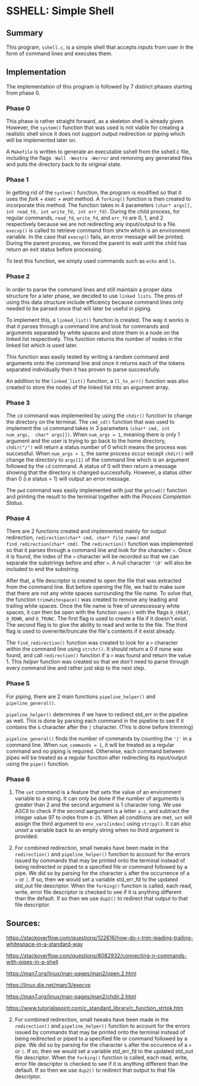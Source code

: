 # SSHELL: Simple Shell

## Summary
This program, `sshell.c`, is a simple shell that accepts inputs from user in 
the form of command lines and executes them.

## Implementation
The implementation of this program is followed by 7 distinct phases starting 
from phase 0.

### Phase 0
This phase is rather straight forward, as a skeleton shell is already given. 
However, the `system()` function that was used is not viable for creating a 
realistic shell since it does not support output redirection or piping which 
will be implemented later on.

A `Makefile` is written to generate an executable sshell from the sshell.c 
file, including the flags `-Wall -Wextra -Werror` and removing any generated 
files and puts the directory back to its original state. 

### Phase 1
In getting rid of the `system()` function, the program is modified so that it 
uses the *fork + exec + wait* method. A `forking()` function is then created to
incorporate this method. The function takes in 4 parameters `(char* args[], 
int read_fd, int write_fd, int err_fd)`. During the child process, for regular
commands, `read_fd`, `write_fd`, and `err_fd` are 0, 1, and 2 respectively 
because we are not redirecting any input/output to a file. `execvp()` is 
called to retrieve command from `$PATH` which is an environment variable. In 
the case that `execvp()` fails, an error message will be printed. During the
parent process, we forced the parent to wait until the child has return an 
exit status before processing.

To test this function, we simply used commands such as `echo` and `ls`.

### Phase 2
In order to parse the command lines and still maintain a proper data structure 
for a later phase, we decided to use `linked lists`. The pros of using this 
data structure include efficiency because command lines only needed to be 
parsed once that will later be useful in piping.

To implement this, a `linked_list()` function is created. The way it works is 
that it parses through a command line and look for commands and arguments 
separated by white spaces and store them in a node on the linked list 
respectively. This function returns the number of nodes in the linked list 
which is used later.

This function was easily tested by writing a random command and arguments onto
the command line and once it returns each of the tokens separated individually
then it has proven to parse successfully.

An addition to the `linked_list()` function, a `ll_to_arr()` function was also 
created to store the nodes of the linked list into an argument array.

### Phase 3
The `cd` command was implemented by using the `chdir()` function to change the 
directory on the terminal. The `cmd_cd()` function that was used to implement 
the `cd` command takes in 3 parameters `(char* cmd, int num_args, 
char* args[])`. When `num_args = 1`, meaning there is only 1 argument and the 
user is trying to go back to the home directory, `chdir("/")` will return a 
status number of 0 which means the process was successful. When `num_args > 1`,
the same process occur except `chdir()` will change the directory to `args[1]`
of the command line which is an argument followed by the `cd` command. A 
status of 0 will then return a message showing that the directory is changed 
successfully. However, a status other than 0 (i.e status = 1) will output an 
error message.

The `pwd` command was easily implemented with just the `getcwd()` function and
printing the result to the terminal together with the 
*Process Completion Status*.

### Phase 4
There are 2 functions created and implemented mainly for output redirection,
`redirection(char* cmd, char* file_name)` and `find_redirection(char* cmd)`.
The `redirection()` function was implemented so that it parses through a 
command line and look for the character `>`. Once it is found, the index of 
the `>` character will be recorded so that we can separate the substrings 
before and after `>`. A null character `'\0'` will also be included to end the
substring. 

After that, a file descriptor is created to open the file that was extracted 
from the command line. But before opening the file, we had to make sure that 
there are not any white spaces surrounding the file name. To solve that, the 
function `trimwhitespace()` was created to remove any leading and trailing 
white spaces. Once the file name is free of unnescessary white spaces, it can 
then be open with the function `open()` with the flags `O_CREAT`, `O_RDWR`, and
`O_TRUNC`. The first flag is used to create a file if it doesn't exist. The 
second flag is to give the ability to read and write to the file. The third 
flag is used to overwrite/truncate the file's contents if it exist already.

The `find_redirection()` function was created to look for a `>` character 
within the command line using `strchr()`. It should return a 0 if none was 
found, and call `redirection()` function if a `>` was found and return the 
value 1. This *helper* function was created so that we don't need to parse 
through every command line and rather just skip to the next step.

### Phase 5
For piping, there are 2 main functions `pipeline_helper()` and 
`pipeline_general()`. 

`pipeline_helper()` determines if we have to redirect std_err in the pipeline 
as well. This is done by parsing each command in the pipeline to see if it 
contains the `&` character after the `|` character.
(This is done before trimming)

`pipeline_general()` finds the number of commands by counting the `'|'` in a 
command line. When `num_commands = 1`, it will be treated as a regular command 
and no piping is required. Otherwise, each command between pipes will be 
treated as a regular function after redirecting its input/output using the 
`pipe()` function.


### Phase 6
1. The `set` command is a feature that sets the value of an environment 
variable to a string. It can only be done if the number of arguments is greater
than 2 and the second argument is 1 character long. We use ASCII to check if 
the second aargument is a letter `a-z`, and subtract the integer value 97 to 
index from `0-25`. When all conditions are met, `set` will assign the third 
argument to `env_vars[index]` using `strcpy()`. It can also *unset* a variable 
back to an empty string when no third argument is provided.

2. For combined redirection, small tweaks have been made in the `redirection()`
and `pipeline_helper()` function to account for the errors issued by commands 
that may be printed onto the terminal instead of being redirected or piped to a
specified file or command followed by a pipe. We did so by parsing for the 
character `&` after the occurrence of a `>` or `|`. If so, then we would set a 
variable std_err_fd to the updated std_out file descriptor. When the 
`forking()` function is called, each read, write, error file descriptor is 
checked to see if it is anything different than the default. If so then we use 
`dup2()` to redirect that output to that file descriptor.

## Sources:
https://stackoverflow.com/questions/122616/how-do-i-trim-leading-trailing-whitespace-in-a-standard-way

https://stackoverflow.com/questions/8082932/connecting-n-commands-with-pipes-in-a-shell

https://man7.org/linux/man-pages/man2/open.2.html

https://linux.die.net/man/3/execvp

https://man7.org/linux/man-pages/man2/chdir.2.html

https://www.tutorialspoint.com/c_standard_library/c_function_strtok.htm




2. For combined redirection, small tweaks have been made in the `redirection()` and `pipeline_helper()` function to account for the errors issued by commands that may be printed onto the terminal instead of being redirected or piped to a specified file or command followed by a pipe. We did so by parsing for the character `&` after the occurence of a `>` or `|`. If so, then we would set a variable std_err_fd to the updated std_out file descriptor. When the `forking()` function is called, each read, write, error file descriptor is checked to see if it is anything different than the default. If so then we use `dup2()` to redirect that output to that file descriptor. 